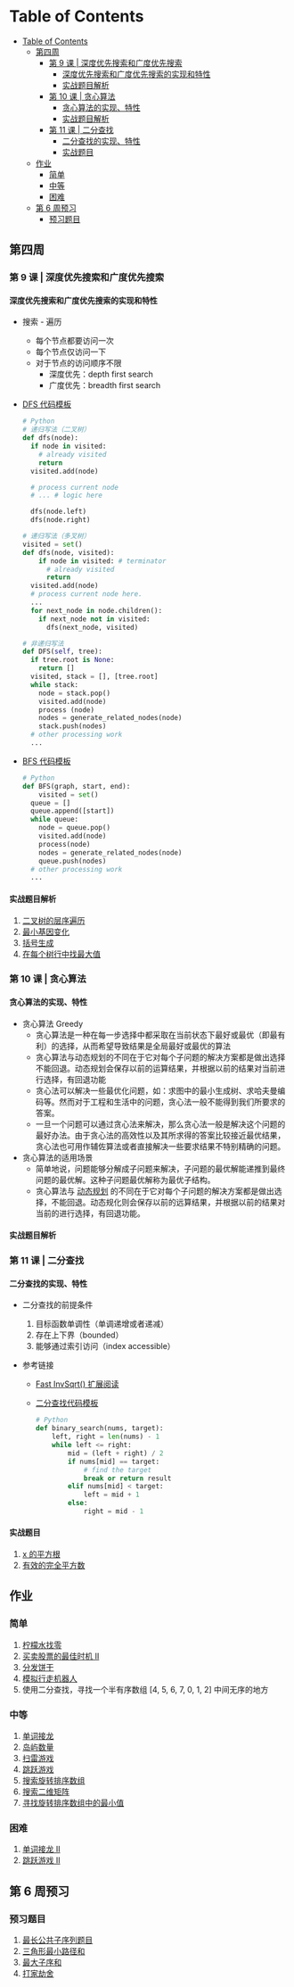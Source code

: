 # Table of Contents

- [Table of Contents](#table-of-contents)
  - [第四周](#第四周)
    - [第 9 课 | 深度优先搜索和广度优先搜索](#第-9-课--深度优先搜索和广度优先搜索)
      - [深度优先搜索和广度优先搜索的实现和特性](#深度优先搜索和广度优先搜索的实现和特性)
      - [实战题目解析](#实战题目解析)
    - [第 10 课 | 贪心算法](#第-10-课--贪心算法)
      - [贪心算法的实现、特性](#贪心算法的实现特性)
      - [实战题目解析](#实战题目解析-1)
    - [第 11 课 | 二分查找](#第-11-课--二分查找)
      - [二分查找的实现、特性](#二分查找的实现特性)
      - [实战题目](#实战题目)
  - [作业](#作业)
    - [简单](#简单)
    - [中等](#中等)
    - [困难](#困难)
  - [第 6 周预习](#第-6-周预习)
    - [预习题目](#预习题目)

## 第四周

### 第 9 课 | 深度优先搜索和广度优先搜索

#### 深度优先搜索和广度优先搜索的实现和特性

- 搜索 - 遍历
  - 每个节点都要访问一次
  - 每个节点仅访问一下
  - 对于节点的访问顺序不限
    - 深度优先：depth first search
    - 广度优先：breadth first search
- [DFS 代码模板](https://shimo.im/docs/UdY2UUKtliYXmk8t/)

  ```Python
  # Python
  # 递归写法（二叉树）
  def dfs(node):
    if node in visited:
      # already visited
      return
    visited.add(node)

    # process current node
    # ... # logic here

    dfs(node.left)
    dfs(node.right)

  # 递归写法（多叉树）
  visited = set()
  def dfs(node, visited):
      if node in visited: # terminator
        # already visited
        return
    visited.add(node)
    # process current node here.
    ...
    for next_node in node.children():
      if next_node not in visited:
        dfs(next_node, visited)

  # 非递归写法
  def DFS(self, tree):
    if tree.root is None:
      return []
    visited, stack = [], [tree.root]
    while stack:
      node = stack.pop()
      visited.add(node)
      process (node)
      nodes = generate_related_nodes(node)
      stack.push(nodes)
    # other processing work
    ...
  ```

- [BFS 代码模板](https://shimo.im/docs/ZBghMEZWix0Lc2jQ/)

  ```Python
  # Python
  def BFS(graph, start, end):
      visited = set()
    queue = []
    queue.append([start])
    while queue:
      node = queue.pop()
      visited.add(node)
      process(node)
      nodes = generate_related_nodes(node)
      queue.push(nodes)
    # other processing work
    ...
  ```

#### 实战题目解析

1. [二叉树的层序遍历](https://leetcode-cn.com/problems/binary-tree-level-order-traversal/#/description)
2. [最小基因变化](https://leetcode-cn.com/problems/minimum-genetic-mutation/#/description)
3. [括号生成](https://leetcode-cn.com/problems/generate-parentheses/#/description)
4. [在每个树行中找最大值](https://leetcode-cn.com/problems/find-largest-value-in-each-tree-row/#/description)

### 第 10 课 | 贪心算法

#### 贪心算法的实现、特性

- 贪心算法 Greedy
  - 贪心算法是一种在每一步选择中都采取在当前状态下最好或最优（即最有利）的选择，从而希望导致结果是全局最好或最优的算法
  - 贪心算法与动态规划的不同在于它对每个子问题的解决方案都是做出选择不能回退。动态规划会保存以前的运算结果，并根据以前的结果对当前进行选择，有回退功能
  - 贪心法可以解决一些最优化问题，如：求图中的最小生成树、求哈夫曼编码等。然而对于工程和生活中的问题，贪心法一般不能得到我们所要求的答案。
  - 一旦一个问题可以通过贪心法来解决，那么贪心法一般是解决这个问题的最好办法。由于贪心法的高效性以及其所求得的答案比较接近最优结果，贪心法也可用作辅佐算法或者直接解决一些要求结果不特别精确的问题。
- 贪心算法的适用场景
  - 简单地说，问题能够分解成子问题来解决，子问题的最优解能递推到最终问题的最优解。这种子问题最优解称为最优子结构。
  - 贪心算法与 [动态规划](https://zh.wikipedia.org/wiki/%E5%8A%A8%E6%80%81%E8%A7%84%E5%88%92) 的不同在于它对每个子问题的解决方案都是做出选择，不能回退。动态规化则会保存以前的远算结果，并根据以前的结果对当前的进行选择，有回退功能。

#### 实战题目解析

### 第 11 课 | 二分查找

#### 二分查找的实现、特性

- 二分查找的前提条件
  1. 目标函数单调性（单调递增或者递减）
  2. 存在上下界（bounded）
  3. 能够通过索引访问（index accessible）
- 参考链接

  - [Fast InvSqrt() 扩展阅读](https://www.beyond3d.com/content/articles/8/)
  - [二分查找代码模板](https://shimo.im/docs/xvIIfeEzWYEUdBPD/read)

    ```Python
    # Python
    def binary_search(nums, target):
        left, right = len(nums) - 1
        while left <= right:
            mid = (left + right) / 2
            if nums[mid] == target:
                # find the target
                break or return result
            elif nums[mid] < target:
                left = mid + 1
            else:
                right = mid - 1
    ```

#### 实战题目

1. [x 的平方根](https://leetcode-cn.com/problems/sqrtx/)
2. [有效的完全平方数](https://leetcode-cn.com/problems/valid-perfect-square/)

## 作业

### 简单

1. [柠檬水找零](https://leetcode-cn.com/problems/lemonade-change/description/)
2. [买卖股票的最佳时机 II](https://leetcode-cn.com/problems/best-time-to-buy-and-sell-stock-ii/description/)
3. [分发饼干](https://leetcode-cn.com/problems/assign-cookies/description/)
4. [模拟行走机器人](https://leetcode-cn.com/problems/walking-robot-simulation/description/)
5. 使用二分查找，寻找一个半有序数组 [4, 5, 6, 7, 0, 1, 2] 中间无序的地方

### 中等

1. [单词接龙](https://leetcode-cn.com/problems/word-ladder/description/)
2. [岛屿数量](https://leetcode-cn.com/problems/number-of-islands/)
3. [扫雷游戏](https://leetcode-cn.com/problems/minesweeper/description/)
4. [跳跃游戏](https://leetcode-cn.com/problems/jump-game/)
5. [搜索旋转排序数组](https://leetcode-cn.com/problems/search-in-rotated-sorted-array/)
6. [搜索二维矩阵](https://leetcode-cn.com/problems/search-a-2d-matrix/)
7. [寻找旋转排序数组中的最小值](https://leetcode-cn.com/problems/find-minimum-in-rotated-sorted-array/)

### 困难

1. [单词接龙 II](https://leetcode-cn.com/problems/word-ladder-ii/description/)
2. [跳跃游戏 II](https://leetcode-cn.com/problems/jump-game-ii/)

## 第 6 周预习

### 预习题目

1. [最长公共子序列题目](https://leetcode-cn.com/problems/longest-common-subsequence/)
2. [三角形最小路径和](https://leetcode-cn.com/problems/triangle/description/)
3. [最大子序和](https://leetcode-cn.com/problems/maximum-subarray/)
4. [打家劫舍](https://leetcode-cn.com/problems/house-robber/)
